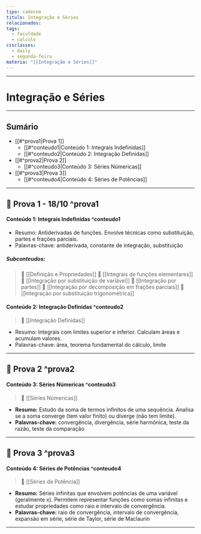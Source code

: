```yaml
---
tipo: caderno
titulo: Integração e Séries
relacionados:
tags:
  - faculdade
  - calculo
cssclasses:
  - daily
  - segunda-feira
materia: "[[Integração e Séries]]"
---
```

---
# Integração e Séries
---


## Sumário

- [[#^prova1|Prova 1]]
  - [[#^conteudo1|Conteúdo 1: Integrais Indefinidas]]
  - [[#^conteudo2|Conteúdo 2: Integração Definidas]]
- [[#^prova2|Prova 2]]
  - [[#^conteudo3|Conteúdo 3: Séries Númericas]]
- [[#^prova3|Prova 3]]
  - [[#^conteudo4|Conteúdo 4: Séries de Potências]]

 
---

##  Prova 1 - 18/10 ^prova1

#### Conteúdo 1: Integrais Indefinidas ^conteudo1 

- Resumo: Antiderivadas de funções. Envolve técnicas como substituição, partes e frações parciais.
- Palavras-chave: antiderivada, constante de integração, substituição
##### Subconteudos:

>  [[Definição e Propriedades]] 
>  [[Integrais de funções elementares]] 
>  [[Integração por substituição de variável]] 
>  [[Integração por partes]] 
>  [[Integração por decomposição em frações parciais]] 
>  [[Integração por substituição trigonométrica]]


#### Conteúdo 2: Integração Definidas ^conteudo2

>  [[Integração Definidas]]

- Resumo: Integrais com limites superior e inferior. Calculam áreas e acumulam valores.
- Palavras-chave: área, teorema fundamental do cálculo, limite

---

##  Prova 2 ^prova2

#### Conteúdo 3: Séries Númericas ^conteudo3

>  [[Séries Númericas]]

- **Resumo:** Estudo da soma de termos infinitos de uma sequência. Analisa se a soma converge (tem valor finito) ou diverge (não tem limite).
- **Palavras-chave:** convergência, divergência, série harmônica, teste da razão, teste da comparação

---

##  Prova 3 ^prova3

#### Conteúdo 4: Séries de Potências ^conteudo4

>  [[Séries de Potência]]

- **Resumo:** Séries infinitas que envolvem potências de uma variável (geralmente x). Permitem representar funções como somas infinitas e estudar propriedades como raio e intervalo de convergência.  
- **Palavras-chave:** raio de convergência, intervalo de convergência, expansão em série, série de Taylor, série de Maclaurin

---

